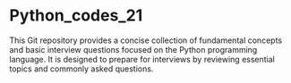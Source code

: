 # Python_codes_21

This Git repository provides a concise collection of fundamental concepts and basic interview questions focused on the Python programming language. 
It is designed to prepare for interviews by reviewing essential topics and commonly asked questions.
